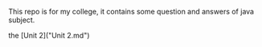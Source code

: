 This repo is for my college, it contains some question and answers of java subject.

the [Unit 2]("Unit 2.md")
